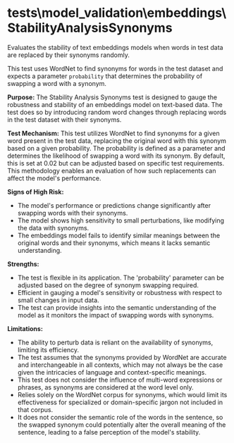# tests\model_validation\embeddings\StabilityAnalysisSynonyms

Evaluates the stability of text embeddings models when words in test data are replaced by their synonyms randomly.

This test uses WordNet to find synonyms for words in the test dataset and
expects a parameter `probability` that determines the probability of swapping
a word with a synonym.

**Purpose:**
The Stability Analysis Synonyms test is designed to gauge the robustness and stability of an embeddings model on
text-based data. The test does so by introducing random word changes through replacing words in the test dataset
with their synonyms.

**Test Mechanism:**
This test utilizes WordNet to find synonyms for a given word present in the test data, replacing the original word
with this synonym based on a given probability. The probability is defined as a parameter and determines the
likelihood of swapping a word with its synonym. By default, this is set at 0.02 but can be adjusted based on
specific test requirements. This methodology enables an evaluation of how such replacements can affect the model's
performance.

**Signs of High Risk:**

- The model's performance or predictions change significantly after swapping words with their synonyms.
- The model shows high sensitivity to small perturbations, like modifying the data with synonyms.
- The embeddings model fails to identify similar meanings between the original words and their synonyms, which
means it lacks semantic understanding.

**Strengths:**

- The test is flexible in its application. The 'probability' parameter can be adjusted based on the degree of
synonym swapping required.
- Efficient in gauging a model's sensitivity or robustness with respect to small changes in input data.
- The test can provide insights into the semantic understanding of the model as it monitors the impact of swapping
words with synonyms.

**Limitations:**

- The ability to perturb data is reliant on the availability of synonyms, limiting its efficiency.
- The test assumes that the synonyms provided by WordNet are accurate and interchangeable in all contexts, which
may not always be the case given the intricacies of language and context-specific meanings.
- This test does not consider the influence of multi-word expressions or phrases, as synonyms are considered at the
word level only.
- Relies solely on the WordNet corpus for synonyms, which would limit its effectiveness for specialized or
domain-specific jargon not included in that corpus.
- It does not consider the semantic role of the words in the sentence, so the swapped synonym could potentially
alter the overall meaning of the sentence, leading to a false perception of the model's stability.
